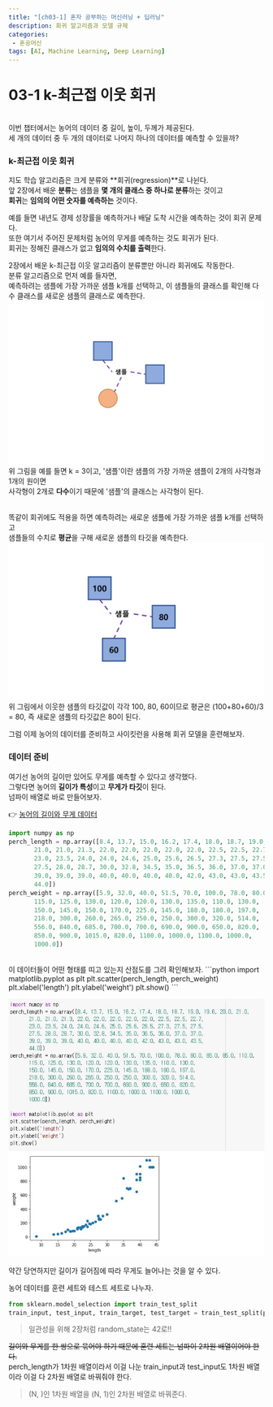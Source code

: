 ```yaml
---
title: "[ch03-1] 혼자 공부하는 머신러닝 + 딥러닝"
description: 회귀 알고리즘과 모델 규제
categories: 
 - 혼공머신
tags: [AI, Machine Learning, Deep Learning]
---
```


<!-- 내용 -->

# 03-1 k-최근접 이웃 회귀

<br>
이번 챕터에서는 농어의 데이터 중 길이, 높이, 두께가 제공된다. <br>
세 개의 데이터 중 두 개의 데이터로 나머지 하나의 데이터를 예측할 수 있을까? <br>

### k-최근접 이웃 회귀

지도 학습 알고리즘은 크게 분류와 **회귀(regression)**로 나뉜다. <br>
앞 2장에서 배운 **분류**는 샘플을 **몇 개의 클래스 중 하나로 분류**하는 것이고 <br>
**회귀**는 **임의의 어떤 숫자를 예측하는** 것이다. <br>

예를 들면 내년도 경제 성장률을 예측하거나 배달 도착 시간을 예측하는 것이 회귀 문제다. <br> 
또한 여기서 주어진 문제처럼 농어의 무게를 예측하는 것도 회귀가 된다. <br>
회귀는 정해진 클래스가 없고 **임의의 수치를 출력**한다. <br>

2장에서 배운 k-최근접 이웃 알고리즘이 분류뿐만 아니라 회귀에도 작동한다. <br>
분류 알고리즘으로 먼저 예를 들자면, <br>
예측하려는 샘플에 가장 가까운 샘플 k개를 선택하고, 이 샘플들의 클래스를 확인해 다수 클래스를 새로운 샘플의 클래스로 예측한다. <br>
![03_1_1](/assets/images/ch03/03_1_1.jpg "'샘플'이란 새로운 샘플")
위 그림을 예를 들면 k = 3이고, '샘플'이란 샘플의 가장 가까운 샘플이 2개의 사각형과 1개의 원이면 <br>
사각형이 2개로 **다수**이기 때문에 '샘플'의 클래스는 사각형이 된다.<br><br>

똑같이 회귀에도 적용을 하면 예측하려는 새로운 샘플에 가장 가까운 샘플 k개를 선택하고 <br>
샘플들의 수치로 **평균**을 구해 새로운 샘플의 타깃을 예측한다. <br>
![03_1_2](/assets/images/ch03/03_1_2.jpg)
위 그림에서 이웃한 샘플의 타깃값이 각각 100, 80, 60이므로 평균은 (100+80+60)/3 = 80, 즉 새로운 샘플의 타깃값은 80이 된다. <br>

그럼 이제 농어의 데이터를 준비하고 사이킷런을 사용해 회귀 모델을 훈련해보자.


### 데이터 준비

여기선 농어의 길이만 있어도 무게를 예측할 수 있다고 생각했다. <br>
그렇다면 농어의 **길이가 특성**이고 **무게가 타깃**이 된다. <br>
넘파이 배열로 바로 만들어보자. <br>

👉 [농어의 길이와 무게 데이터](https://gist.github.com/rickiepark/2cd82455e985001542047d7d55d50630)

```python
import numpy as np
perch_length = np.array([8.4, 13.7, 15.0, 16.2, 17.4, 18.0, 18.7, 19.0, 19.6, 20.0, 21.0,
       21.0, 21.0, 21.3, 22.0, 22.0, 22.0, 22.0, 22.0, 22.5, 22.5, 22.7,
       23.0, 23.5, 24.0, 24.0, 24.6, 25.0, 25.6, 26.5, 27.3, 27.5, 27.5,
       27.5, 28.0, 28.7, 30.0, 32.8, 34.5, 35.0, 36.5, 36.0, 37.0, 37.0,
       39.0, 39.0, 39.0, 40.0, 40.0, 40.0, 40.0, 42.0, 43.0, 43.0, 43.5,
       44.0])
perch_weight = np.array([5.9, 32.0, 40.0, 51.5, 70.0, 100.0, 78.0, 80.0, 85.0, 85.0, 110.0,
       115.0, 125.0, 130.0, 120.0, 120.0, 130.0, 135.0, 110.0, 130.0,
       150.0, 145.0, 150.0, 170.0, 225.0, 145.0, 188.0, 180.0, 197.0,
       218.0, 300.0, 260.0, 265.0, 250.0, 250.0, 300.0, 320.0, 514.0,
       556.0, 840.0, 685.0, 700.0, 700.0, 690.0, 900.0, 650.0, 820.0,
       850.0, 900.0, 1015.0, 820.0, 1100.0, 1000.0, 1100.0, 1000.0,
       1000.0])
```
<br>
이 데이터들이 어떤 형태를 띠고 있는지 산점도를 그려 확인해보자.
```python
import matplotlib.pyplot as plt
plt.scatter(perch_length, perch_weight)
plt.xlabel('length')
plt.ylabel('weight')
plt.show()
```

![03_1_3](/assets/images/ch03/03_1_3.JPG)

약간 당연하지만 길이가 길어짐에 따라 무게도 늘어나는 것을 알 수 있다. <br>

농어 데이터를 훈련 세트와 테스트 세트로 나누자.
```python
from sklearn.model_selection import train_test_split
train_input, test_input, train_target, test_target = train_test_split(perch_length, perch_weight, random_state = 42)
```

 > 일관성을 위해 2장처럼 random_state는 42로!!


~~길이와 무게를 한 쌍으로 묶어야 하기 때문에 훈련 세트는 넘파이 2차원 배열이어야 한다.~~ <br>
perch_length가 1차원 배열이라서 이걸 나눈 train_input과 test_input도 1차원 배열이라 이걸 다 2차원 배열로 바꿔줘야 한다. <br>

 > (N, )인 1차원 배열을 (N, 1)인 2차원 배열로 바꿔준다.

 
